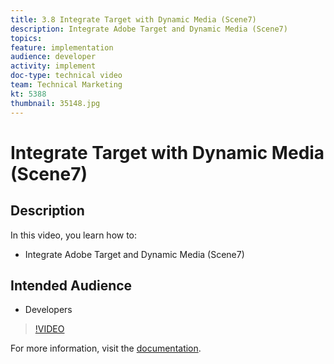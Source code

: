 ```yaml
---
title: 3.8 Integrate Target with Dynamic Media (Scene7)
description: Integrate Adobe Target and Dynamic Media (Scene7)
topics: 
feature: implementation
audience: developer
activity: implement
doc-type: technical video
team: Technical Marketing
kt: 5388
thumbnail: 35148.jpg
---
```


# Integrate Target with Dynamic Media (Scene7)

## Description

In this video, you learn how to:

* Integrate Adobe Target and Dynamic Media (Scene7)

## Intended Audience

* Developers

>[!VIDEO](https://video.tv.adobe.com/v/35148/?quality=12)

For more information, visit the [documentation](https://docs.adobe.com/content/help/en/target/using/administer/scene7-settings.html).
